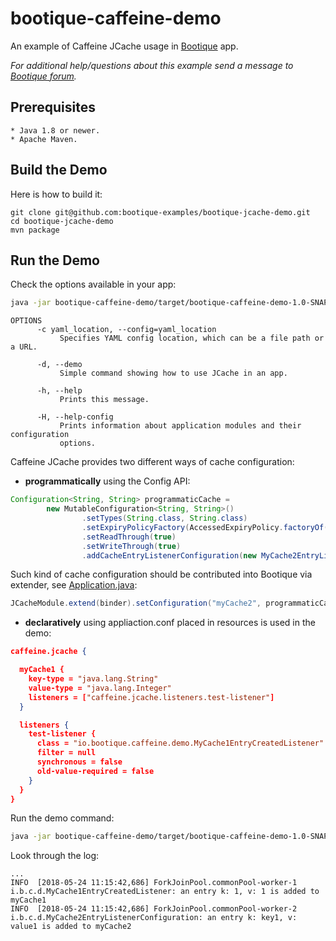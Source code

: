 # bootique-caffeine-demo

An example of Caffeine JCache usage in [Bootique](http://bootique.io) app.
    
*For additional help/questions about this example send a message to
[Bootique forum](https://groups.google.com/forum/#!forum/bootique-user).*
   
## Prerequisites
      
    * Java 1.8 or newer.
    * Apache Maven.
      
## Build the Demo
      
Here is how to build it:
        
    git clone git@github.com:bootique-examples/bootique-jcache-demo.git
    cd bootique-jcache-demo
    mvn package 
      
## Run the Demo

Check the options available in your app:
```bash
java -jar bootique-caffeine-demo/target/bootique-caffeine-demo-1.0-SNAPSHOT.jar
```

```
OPTIONS
      -c yaml_location, --config=yaml_location
           Specifies YAML config location, which can be a file path or a URL.

      -d, --demo
           Simple command showing how to use JCache in an app.

      -h, --help
           Prints this message.

      -H, --help-config
           Prints information about application modules and their configuration
           options.
```

Caffeine JCache provides two different ways of cache configuration:
* **programmatically** using the Config API:
```java
Configuration<String, String> programmaticCache =
        new MutableConfiguration<String, String>()
                .setTypes(String.class, String.class)
                .setExpiryPolicyFactory(AccessedExpiryPolicy.factoryOf(Duration.ONE_HOUR))
                .setReadThrough(true)
                .setWriteThrough(true)
                .addCacheEntryListenerConfiguration(new MyCache2EntryListenerConfiguration());

```
Such kind of cache configuration should be contributed into Bootique via extender, see 
[Application.java](https://github.com/bootique-examples/bootique-jcache-demo/blob/master/bootique-caffeine-demo/src/main/java/Application.java):
```java
JCacheModule.extend(binder).setConfiguration("myCache2", programmaticCache);
```
* **declaratively** using appliaction.conf placed in resources is used in the demo:
```json
caffeine.jcache {

  myCache1 {
    key-type = "java.lang.String"
    value-type = "java.lang.Integer"
    listeners = ["caffeine.jcache.listeners.test-listener"]
  }

  listeners {
    test-listener {
      class = "io.bootique.caffeine.demo.MyCache1EntryCreatedListener"
      filter = null
      synchronous = false
      old-value-required = false
    }
  }
}

```

Run the demo command:
```bash
java -jar bootique-caffeine-demo/target/bootique-caffeine-demo-1.0-SNAPSHOT.jar
```
Look through the log:
```
...
INFO  [2018-05-24 11:15:42,686] ForkJoinPool.commonPool-worker-1 i.b.c.d.MyCache1EntryCreatedListener: an entry k: 1, v: 1 is added to myCache1
INFO  [2018-05-24 11:15:42,686] ForkJoinPool.commonPool-worker-2 i.b.c.d.MyCache2EntryListenerConfiguration: an entry k: key1, v: value1 is added to myCache2
```

